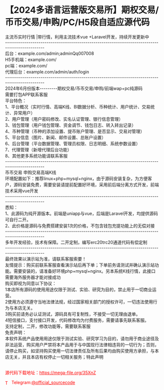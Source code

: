 # 【2024多语言运营版交易所】期权交易/币币交易/申购/PC/H5段自适应源代码

主流币实时行情 |带行情，利用主流技术vue +Laravel开发，持续开发更新中<br>--------------------------------------------------------------------------------------------------<br>后台：example.com/admin;adminQq007008<br>H5手机端：example.com/<br>pc端：example.com/<br>代理后台：example.com/admin/auth/login<br>--------------------------------------------------------------------------------------------------<br>2024年6月份版本---------期权交易/币币交易/申购/前端wap+pc纯源码<br>需要打包APP联系客服<br>平台特色：<br>1、平台概况（实时行情、高端K线、BI数据分析、币种统计、用户统计、交易统计、异常用户）<br>2、用户管理（用户密码修改、实名认证管理、银行信息管理）<br>3、钱包管理（用户钱包管理、资金调节、钱包日志、转入转出记录）<br>4、币种管理（币种的添加设置、提币账户管理、是否显示、交易对管理）<br>5、平台信息（图片、新闻、邮件设置、总账户设置）<br>6、后台管理（平台数据管理、管理员权限、日志明细、系统参数设置）<br>7、代理管理（新增代理后台功能）<br>8、其他更多系统功能请联系客服<br>--------------------------------------------------------------------------------------------------<br>币币交易 申购交易高端K线<br>环境配置如下：推荐linux+php+mysql+nginx，由于源码安装复杂，为方便客户，源码安装免费，需要安装请提前配置好环境，采用前后端分离方式开发，前端技术采用vue开发<br>--------------------------------------------------------------------------------------------------<br>悉知：<br>1、此源码为纯开源版本。前端是uniapp与vue，后端是Laravel开发，均提供源码可自行二开。<br>2、此价格是源码与免费搭建安装1次的价格，不包含钱包充提功能上的无偿对接<br>--------------------------------------------------------------------------------------------------<br>多年开发经验，技术有保障。二开定制，编写erc20trc20通道代码有偿定制<br>--------------------------------------------------------------------------------------------------<br>最终效果以演示站为准，请联系客服索要！<br>友情提示：购买前联系客服查看演示站后再下单；下单前务请测试并确认演示站功能。需要安装的，请准备好环境php+mysql+nginx。另本系统K线行情，此接口需要海外服务器才能对接成功<br>购买即视为同意以下协议：<br>1本店所有源码的使用用途仅限于测试、实验、研究为目的，禁止用于一切商业运营。<br>2使用方必须遵守当地法律法规，经过国家相关部门的授权许可，一切违法使用行为与本店无关。<br>3购买前请务必认证测试，源码具有可复制性，不接受一切无理由退单。<br>4短信接口，支付接口开发，代码修改均为付费服务，需要请事先联系客服。<br>支持定制，二开，修改功能等，需要联系客服<br>免责声明：<br>  本软件系统产品使用用途仅限于测试实验、研究学习为目的，请勿用于商业途径及非法运营，购买用户严禁将本产品用于与中国现行法律相违背的一切行为；否则，请停止购买，如坚持购买使用一切法律责任及所有后果均由购买使用方承担，与本店无关，并且本店有权停止一切相关服务；特此声明<br><br>


<p style="color: red;">源代码下载地址：<a href="https://mega-file.org/35XnZ" style="color: red;">https://mega-file.org/35XnZ</a></p><p style="color: red;"><img src="https://cdn-icons-png.flaticon.com/512/2111/2111646.png" alt="Telegram Icon" style="width: 16px; vertical-align: middle; margin-right: 5px;">Telegram:<a href="https://t.me/official_sourcecode" style="color: red;">@official_sourcecode</a></p>